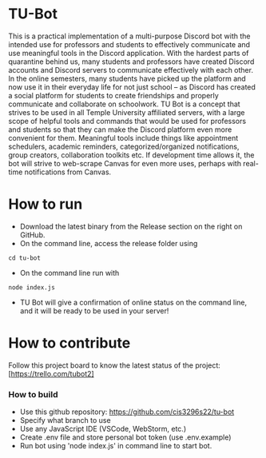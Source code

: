 # TU-Bot
This is a practical implementation of a multi-purpose Discord bot with the intended use for professors and students to effectively communicate and use meaningful tools in the Discord application. With the hardest parts of quarantine behind us, many students and professors have created Discord accounts and Discord servers to communicate effectively with each other. In the online semesters, many students have picked up the platform and now use it in their everyday life for not just school – as Discord has created a social platform for students to create friendships and properly communicate and collaborate on schoolwork. TU Bot is a concept that strives to be used in all Temple University affiliated servers, with a large scope of helpful tools and commands that would be used for professors and students so that they can make the Discord platform even more convenient for them. Meaningful tools include things like appointment schedulers, academic reminders, categorized/organized notifications, group creators, collaboration toolkits etc. If development time allows it, the bot will strive to web-scrape Canvas for even more uses, perhaps with real-time notifications from Canvas.

# How to run   
- Download the latest binary from the Release section on the right on GitHub.  
- On the command line, access the release folder using
```
cd tu-bot  
```
- On the command line run with
```
node index.js
```
- TU Bot will give a confirmation of online status on the command line, and it will be ready to be used in your server!

# How to contribute
Follow this project board to know the latest status of the project: [https://trello.com/tubot2]  

### How to build
- Use this github repository: https://github.com/cis3296s22/tu-bot
- Specify what branch to use
- Use any JavaScript IDE (VSCode, WebStorm, etc.)
- Create .env file and store personal bot token (use .env.example)
- Run bot using 'node index.js' in command line to start bot.